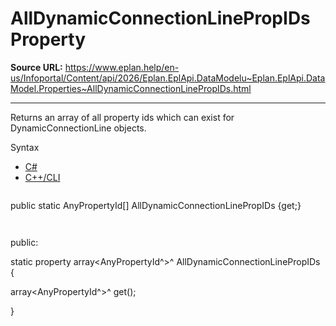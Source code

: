 # AllDynamicConnectionLinePropIDs Property

**Source URL:** https://www.eplan.help/en-us/Infoportal/Content/api/2026/Eplan.EplApi.DataModelu~Eplan.EplApi.DataModel.Properties~AllDynamicConnectionLinePropIDs.html

---

Returns an array of all property ids which can exist for DynamicConnectionLine objects.

Syntax

- [C#](#i-syntax-CS)
- [C++/CLI](#i-syntax-CPP2005)

```
```
public static AnyPropertyId[] AllDynamicConnectionLinePropIDs {get;}
```
```

```
```
public:

static property array<AnyPropertyId^>^ AllDynamicConnectionLinePropIDs {

   array<AnyPropertyId^>^ get();

}
```
```
